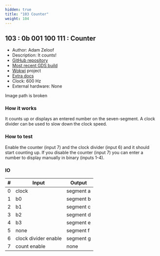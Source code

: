 ```yaml
---
hidden: true
title: "103 Counter"
weight: 104
---
```


## 103 : 0b 001 100 111 : Counter

* Author: Adam Zeloof
* Description: It counts!
* [GitHub repository](https://github.com/azzeloof/tt02-counter)
* [Most recent GDS build](https://github.com/azzeloof/tt02-counter/actions/runs/3587718532)
* [Wokwi](https://wokwi.com/projects/341279123277087315) project
* [Extra docs](https://github.com/azzeloof/tt02-counter)
* Clock: 600 Hz
* External hardware: None

Image path is broken

### How it works

It counts up or displays an entered number on the seven-segment. A clock divider can be used to slow down the clock speed.

### How to test

Enable the counter (input 7) and the clock divider (input 6) and it should start counting up. If you disable the counter (input 7) you can enter a number to display manually in binary (inputs 1-4).

### IO

| # | Input        | Output       |
|---|--------------|--------------|
| 0 | clock  | segment a |
| 1 | b0  | segment b |
| 2 | b1  | segment c |
| 3 | b2  | segment d |
| 4 | b3  | segment e |
| 5 | none  | segment f |
| 6 | clock divider enable  | segment g |
| 7 | count enable  | none |
